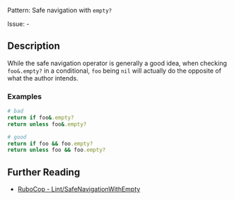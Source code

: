 Pattern: Safe navigation with `empty?`

Issue: -

## Description

While the safe navigation operator is generally a good idea, when checking `foo&.empty?` in a conditional, `foo` being `nil` will actually do the opposite of what the author intends.

### Examples

```ruby
# bad
return if foo&.empty?
return unless foo&.empty?

# good
return if foo && foo.empty?
return unless foo && foo.empty?
```

## Further Reading

* [RuboCop - Lint/SafeNavigationWithEmpty](https://docs.rubocop.org/rubocop/cops_lint.html#lintsafenavigationwithempty)
